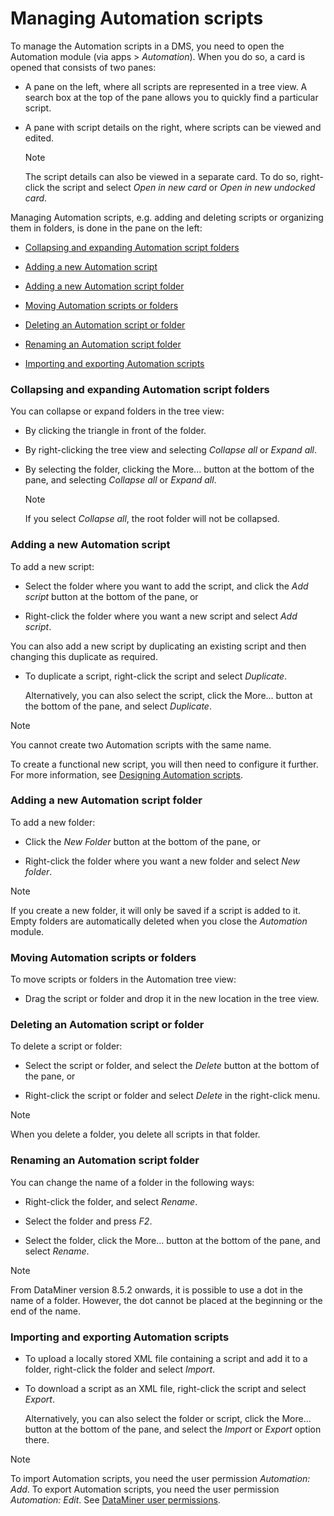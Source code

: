 # Managing Automation scripts

To manage the Automation scripts in a DMS, you need to open the Automation module (via apps \> *Automation*). When you do so, a card is opened that consists of two panes:

- A pane on the left, where all scripts are represented in a tree view. A search box at the top of the pane allows you to quickly find a particular script.

- A pane with script details on the right, where scripts can be viewed and edited.

    > [!NOTE]
    > The script details can also be viewed in a separate card. To do so, right-click the script and select *Open in new card* or *Open in new undocked card*.

Managing Automation scripts, e.g. adding and deleting scripts or organizing them in folders, is done in the pane on the left:

- [Collapsing and expanding Automation script folders](#collapsing-and-expanding-automation-script-folders)

- [Adding a new Automation script](#adding-a-new-automation-script)

- [Adding a new Automation script folder](#adding-a-new-automation-script-folder)

- [Moving Automation scripts or folders](#moving-automation-scripts-or-folders)

- [Deleting an Automation script or folder](#deleting-an-automation-script-or-folder)

- [Renaming an Automation script folder](#renaming-an-automation-script-folder)

- [Importing and exporting Automation scripts](#importing-and-exporting-automation-scripts)

### Collapsing and expanding Automation script folders

You can collapse or expand folders in the tree view:

- By clicking the triangle in front of the folder.

- By right-clicking the tree view and selecting *Collapse all* or *Expand all*.

- By selecting the folder, clicking the More... button at the bottom of the pane, and selecting *Collapse all* or *Expand all*.

    > [!NOTE]
    > If you select *Collapse all*, the root folder will not be collapsed.

### Adding a new Automation script

To add a new script:

- Select the folder where you want to add the script, and click the *Add script* button at the bottom of the pane, or

- Right-click the folder where you want a new script and select *Add script*.

You can also add a new script by duplicating an existing script and then changing this duplicate as required.

- To duplicate a script, right-click the script and select *Duplicate*.

    Alternatively, you can also select the script, click the More... button at the bottom of the pane, and select *Duplicate*.

> [!NOTE]
> You cannot create two Automation scripts with the same name.

To create a functional new script, you will then need to configure it further. For more information, see [Designing Automation scripts](Designing_Automation_scripts.md).

### Adding a new Automation script folder

To add a new folder:

- Click the *New Folder* button at the bottom of the pane, or

- Right-click the folder where you want a new folder and select *New folder*.

> [!NOTE]
> If you create a new folder, it will only be saved if a script is added to it. Empty folders are automatically deleted when you close the *Automation* module.

### Moving Automation scripts or folders

To move scripts or folders in the Automation tree view:

- Drag the script or folder and drop it in the new location in the tree view.

### Deleting an Automation script or folder

To delete a script or folder:

- Select the script or folder, and select the *Delete* button at the bottom of the pane, or

- Right-click the script or folder and select *Delete* in the right-click menu.

> [!NOTE]
> When you delete a folder, you delete all scripts in that folder.

### Renaming an Automation script folder

You can change the name of a folder in the following ways:

- Right-click the folder, and select *Rename*.

- Select the folder and press *F2*.

- Select the folder, click the More... button at the bottom of the pane, and select *Rename*.

> [!NOTE]
> From DataMiner version 8.5.2 onwards, it is possible to use a dot in the name of a folder. However, the dot cannot be placed at the beginning or the end of the name.

### Importing and exporting Automation scripts

- To upload a locally stored XML file containing a script and add it to a folder, right-click the folder and select *Import*.

- To download a script as an XML file, right-click the script and select *Export*.

    Alternatively, you can also select the folder or script, click the More... button at the bottom of the pane, and select the *Import* or *Export* option there.

> [!NOTE]
> To import Automation scripts, you need the user permission *Automation: Add*. To export Automation scripts, you need the user permission *Automation: Edit*. See [DataMiner user permissions](../../part_3/security/DataMiner_user_permissions.md).
>

